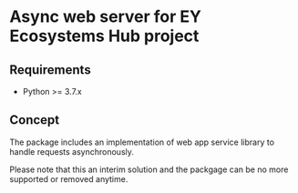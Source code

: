# Async web server for EY Ecosystems Hub project

## Requirements
- Python >= 3.7.x

## Concept
The package includes an implementation of web app service library to handle requests asynchronously.

Please note that this an interim solution and the packgage can be no more supported or removed anytime.